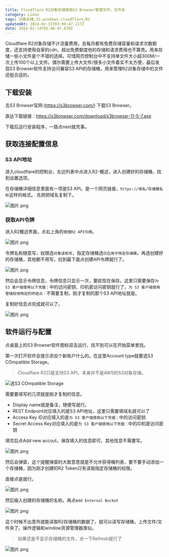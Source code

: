 ```yaml
---
title: Cloudflare R2对象存储使用S3 Browser管理文件、文件夹
category: Linux
tags: 对象存储,S3,windows,cloudflare,R2
updatedAt: 2024-02-15T03:09:47.117Z
date: 2024-02-14T05:48:47.670Z
---
```



Cloudflare R2对象存储不计流量费用，且每月都有免费存储容量和请求次数额度，还支持使用自家的cdn，超出免费额度他的存储和请求费用也不算贵。用来存储一些小文件是个不错的选择。可惜网页控制台中不支持单文件大小超300M/一次上传100个以上文件。偶尔需要上传大文件/很多小文件着实不太方便，最后发现S3 Browser软件支持访问兼容S3 API的存储桶，用来管理R2对象存储中的文件还挺合适的。

<!-- more -->


## 下载安装

去S3 Browser官网:(https://s3browser.com/) 下载S3 Browser。

直达下载链接：https://s3browser.com/download/s3browser-11-5-7.exe

下载后运行安装程序，一路点next就完事。

## 获取连接配置信息

### S3 API地址
进入cloudflare的控制台，左边列表中点进入R2-概述，进入创建好的存储桶，找到设置选项。

在存储桶详细信息里面有一项是S3 API。是一个网页链接，`https://域名/存储桶名称`这样的格式。
先把把域名复制下。

![图片.png](https://statics.xian1u.ren/notes/img/2024/02/9cc108dce7af9c3fd1efa787f7d1aafe.%C3%A5%C2%9B%C2%BE%C3%A7%C2%89%C2%87.png)


### 获取API令牌
进入R2概述界面，点右上角的`管理R2 API令牌`。


![图片.png](https://statics.xian1u.ren/notes/img/2024/02/e14c0800de8e4641bee7d6659323c4ba.%C3%A5%C2%9B%C2%BE%C3%A7%C2%89%C2%87.png)


令牌名称随意写，权限选`对象读和写`，指定存储桶选`仅应用于特定存储桶`，再选创建好的存储桶，其他都不用写，拉到最下面点创建API令牌就行了。

![图片.png](https://statics.xian1u.ren/notes/img/2024/02/89c5bffc8679bf9b08487545f07e128f.%C3%A5%C2%9B%C2%BE%C3%A7%C2%89%C2%87.png)

然后会显示令牌信息，令牌信息只显示一次，要趁现在保存。这里只需要保存`为 S3 客户端使用以下凭据：`中的访问密钥、ID机密访问密钥就行了，`为 S3 客户端使用管辖权地特定的终结点：`不需要复制，刚才复制的那个S3 API地址就是。

复制好信息点完成就可以了。


![图片.png](https://statics.xian1u.ren/notes/img/2024/02/b63be899aaaded8f35ab07b3e4ef7b3b.%C3%A5%C2%9B%C2%BE%C3%A7%C2%89%C2%87.png)

## 软件运行与配置
点桌面上的S3 Browser软件图标双击运行，找不到可以在开始菜单里找。

第一次打开软件会提示添加个新账户什么的。在这里Account type就要选S3 
COmpatible Storage。
>Cloudflare R2只是支持S3 API，本身并不是AWS的S3对象存储。


![选S3 COmpatible Storage](https://statics.xian1u.ren/notes/img/2024/02/542b528ae82b3e1b49d4e41bdd371924.%C3%A5%C2%9B%C2%BE%C3%A7%C2%89%C2%87.png)

需要要填写的几项就是刚才复制的信息。
- Display name就是备注，随便写就行。
- REST Endpoint对应填入的是S3 API地址，这里只需要填域名就可以了
- Access Key ID对应填入的是`为 S3 客户端使用以下凭据：`中的访问密钥
- Secret Access Key对应填入的是`为 S3 客户端使用以下凭据：`中的ID机密访问密钥


填完后点Add new accout，保存填入的信息即可，其他信息不需要写。


![图片.png](https://statics.xian1u.ren/notes/img/2024/02/680c3564eda76a462ff3d3654b33ff1d.%C3%A5%C2%9B%C2%BE%C3%A7%C2%89%C2%87.png)

然后会弹窗，这个提醒弹窗的大致意思就是不允许获得桶列表，要不要手动添加一个存储桶，因为刚才创建的R2 Token只有读取指定存储桶的权限。

直接点是就行。


![图片.png](https://statics.xian1u.ren/notes/img/2024/02/6a7ccc3e2caa70d909cf79535df31ad6.%C3%A5%C2%9B%C2%BE%C3%A7%C2%89%C2%87.png)

然后输入创建的存储桶的名称。再点`Add External Bucket`


![图片.png](https://statics.xian1u.ren/notes/img/2024/02/5697b5f9cc609831878c53123feff2f0.%C3%A5%C2%9B%C2%BE%C3%A7%C2%89%C2%87.png)

这个时候不出意外就能读取R2存储桶的数据了，就可以读写存储桶，上传文件/文件夹了。操作逻辑和window资源管理器类似。

>如果还是不显示存储桶的文件，点一下Refresh就行了


![图片.png](https://statics.xian1u.ren/notes/img/2024/02/e50965cca2d245a80485d2f6a2eae6f6.%C3%A5%C2%9B%C2%BE%C3%A7%C2%89%C2%87.png)
